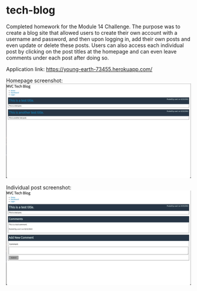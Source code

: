 # tech-blog
Completed homework for the Module 14 Challenge. The purpose was to create a blog site that allowed users to create their own account with a username and password, and then upon logging in, add their own posts and even update or delete these posts. Users can also access each individual post by clicking on the post titles at the homepage and can even leave comments under each post after doing so.

Application link: https://young-earth-73455.herokuapp.com/

Homepage screenshot:
![Homepage preview](./Assets/Screen%20Shot%202022-09-22%20at%206.20.25%20PM.png)

Individual post screenshot:
![Individual post preview](./Assets/Screen%20Shot%202022-09-22%20at%206.20.37%20PM.png)